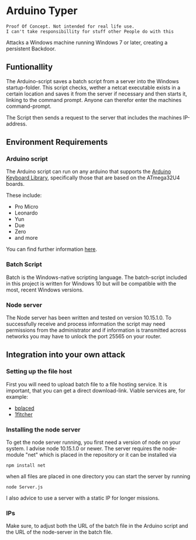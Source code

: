 # Arduino Typer

	Proof Of Concept. Not intended for real life use.
	I can't take responsibillity for stuff other People do with this
Attacks a Windows machine running Windows 7 or later, creating a persistent Backdoor.

## Funtionallity
The Arduino-script saves a batch script from a server into the Windows startup-folder. This script checks, wether a netcat executable exists in a certain location and saves it from the server if necessary and then starts it, linking to the command prompt. Anyone can therefor enter the machines command-prompt.

The Script then sends a request to the server that includes the machines IP-address.

## Environment Requirements

### Arduino script
The Arduino script can run on any arduino that supports the [Arduino Keyboard Library](https://github.com/arduino-libraries/Keyboard), specifically those that are based on the ATmega32U4 boards.

These include:
- Pro Micro
- Leonardo
- Yun
- Due
- Zero
- and more

You can find further information [here](https://www.arduino.cc/reference/en/language/functions/usb/keyboard/).

### Batch Script
Batch is the Windows-native scripting language. The batch-script included in this project is written for Windows 10 but will be compatible with the most, recent Windows versions.

### Node server
The Node server has been written and tested on version 10.15.1.0. To successfully receive and process information the script may need permissions from the administrator and if information is transmitted across networks you may have to unlock the port 25565 on your router.

## Integration into your own attack

### Setting up the file host
First you will need to upload batch file to a file hosting service. It is important, that you can get a direct download-link. Viable services are, for example:
- [bplaced](https://bplaced.net)
- [1fitcher](https://1fichier.com/)

### Installing the node server
To get the node server running, you first need a version of node on your system. I advise node 10.15.1.0 or newer. The server requires the node-module "net" which is placed in the repository or it can be installed via

	npm install net
when all files are placed in one directory you can start the server by running

	node Server.js
I also advice to use a server with a static IP for longer missions.

### IPs

Make sure, to adjust both the URL of the batch file in the Arduino script and the URL of the node-server in the batch file.
